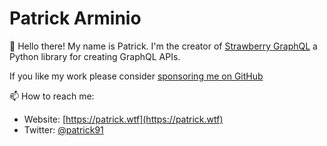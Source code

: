 # Patrick Arminio

👋 Hello there! My name is Patrick. I'm the creator of [Strawberry GraphQL](https://strawberry.rocks) 
a Python library for creating GraphQL APIs.

If you like my work please consider [sponsoring me on GitHub](https://github.com/sponsors/patrick91/)

📫 How to reach me:

- Website: [https://patrick.wtf](https://patrick.wtf)
- Twitter: [@patrick91](https://twitter.com/patrick91)
